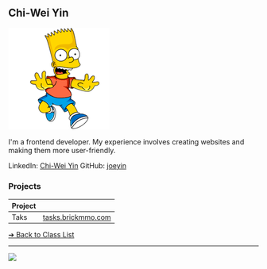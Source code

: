 <style>@import url("//readme.codeadam.ca/readme.css");</style>

## Chi-Wei Yin

![Chi-Wei Yin](../images/joeyin.png)

I'm a frontend developer. My experience involves creating websites and making them more user-friendly.

LinkedIn: [Chi-Wei Yin](https://www.linkedin.com/in/joeyin/)
GitHub: [joeyin](https://github.com/joeyin)

### Projects

| Project |                                          |
| ------- | ---------------------------------------- |
| Taks    | [tasks.brickmmo.com](https://tasks.brickmmo.com/) |

[&#10132; Back to Class List](/)

---

<a href="https://brickmmo.com">
<img src="https://brickmmo.com/images/brickmmo-logo-horizontal.jpg" width="100">
</a>
